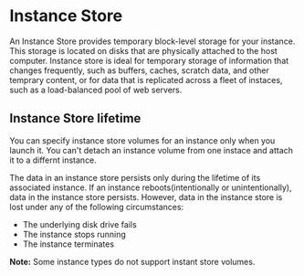 # Instance Store
An Instance Store provides temporary block-level storage for your instance. This storage is located on disks that are physically attached to the host computer. Instance store is ideal for temporary storage of information that changes frequently, such as buffers, caches, scratch data, and other temprary content, or for data that is replicated across a fleet of instaces, such as a load-balanced pool of web servers.

## Instance Store lifetime
You can specify instance store volumes for an instance only when you launch it. You can't detach an instance volume from one instace and attach it to a differnt instance.

The data in an instance store persists only during the lifetime of its associated instance. If an instance reboots(intentionally or unintentionally), data in the instance store persists. However, data in the instance store is lost under any of the following circumstances:

- The underlying disk drive fails
- The instance stops running
- The instance terminates

**Note:**
Some instance types do not support instant store volumes.